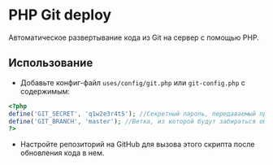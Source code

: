 # PHP Git deploy

Автоматическое развертывание кода из Git на сервер с помощью PHP.

## Использование
 * Добавьте конфиг-файл `uses/config/git.php` или `git-config.php` с содержимым:
```php
<?php
define('GIT_SECRET', 'q1w2e3r4t5'); //Секретный пароль, передаваемый при обращении к скрипту
define('GIT_BRANCH', 'master'); //Ветка, из которой будут забираться обновления
?>
```
 * Настройте репозиторий на GitHub для вызова этого скрипта после обновления кода в нем.
